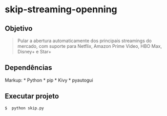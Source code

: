 # skip-streaming-openning

## Objetivo 
> Pular a abertura automaticamente dos principais streamings do mercado, com suporte para Netflix, Amazon Prime Video, HBO Max, Disney+ e Star+

## Dependências
Markup: * Python
        * pip
        * Kivy
        * pyautogui

## Executar projeto
```bash
$  python skip.py
```
